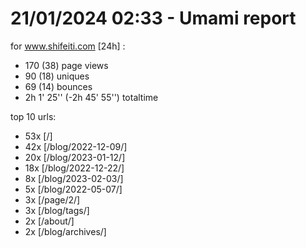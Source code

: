 # 21/01/2024 02:33 - Umami report
for www.shifeiti.com [24h] :

 - 170 (38) page views
 - 90 (18) uniques
 - 69 (14) bounces
 - 2h 1' 25'' (-2h 45' 55'') totaltime


top 10 urls:
 - 53x [/]
 - 42x [/blog/2022-12-09/]
 - 20x [/blog/2023-01-12/]
 - 18x [/blog/2022-12-22/]
 - 8x [/blog/2023-02-03/]
 - 5x [/blog/2022-05-07/]
 - 3x [/page/2/]
 - 3x [/blog/tags/]
 - 2x [/about/]
 - 2x [/blog/archives/]



